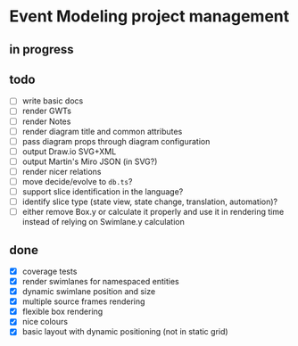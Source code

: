# Event Modeling project management

## in progress

## todo

- [ ] write basic docs
- [ ] render GWTs
- [ ] render Notes
- [ ] render diagram title and common attributes
- [ ] pass diagram props through diagram configuration
- [ ] output Draw.io SVG+XML
- [ ] output Martin's Miro JSON (in SVG?)
- [ ] render nicer relations
- [ ] move decide/evolve to `db.ts`?
- [ ] support slice identification in the language?
- [ ] identify slice type (state view, state change, translation, automation)?
- [ ] either remove Box.y or calculate it properly and use it in rendering time instead of relying on Swimlane.y calculation

## done

- [x] coverage tests
- [x] render swimlanes for namespaced entities
- [x] dynamic swimlane position and size
- [x] multiple source frames rendering
- [x] flexible box rendering
- [x] nice colours
- [x] basic layout with dynamic positioning (not in static grid)
